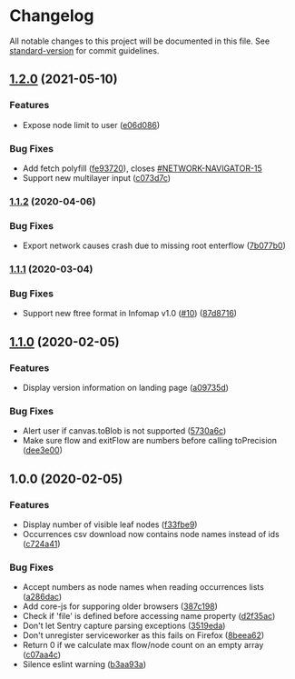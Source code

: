 # Changelog

All notable changes to this project will be documented in this file. See [standard-version](https://github.com/conventional-changelog/standard-version) for commit guidelines.

## [1.2.0](https://github.com/mapequation/network-navigator/compare/v1.1.2...v1.2.0) (2021-05-10)


### Features

* Expose node limit to user ([e06d086](https://github.com/mapequation/network-navigator/commit/e06d086a62b92346f9778627f6333649744287f7))


### Bug Fixes

* Add fetch polyfill ([fe93720](https://github.com/mapequation/network-navigator/commit/fe937209bdf8263225ab6bdb3ef0fd6a7cc81b8d)), closes [#NETWORK-NAVIGATOR-15](https://github.com/mapequation/network-navigator/issues/NETWORK-NAVIGATOR-15)
* Support new multilayer input ([c073d7c](https://github.com/mapequation/network-navigator/commit/c073d7ca9c937e40abf6969930926b3cc1d2d1f2))

### [1.1.2](https://github.com/mapequation/network-navigator/compare/v1.1.1...v1.1.2) (2020-04-06)


### Bug Fixes

* Export network causes crash due to missing root enterflow ([7b077b0](https://github.com/mapequation/network-navigator/commit/7b077b0d37860268b4131cce8655434f884f1b69))

### [1.1.1](https://github.com/mapequation/network-navigator/compare/v1.1.0...v1.1.1) (2020-03-04)


### Bug Fixes

* Support new ftree format in Infomap v1.0 ([#10](https://github.com/mapequation/network-navigator/issues/10)) ([87d8716](https://github.com/mapequation/network-navigator/commit/87d8716c19174f73bb69fec1349b55d2e4c28a4d))

## [1.1.0](https://github.com/mapequation/network-navigator/compare/v1.0.0...v1.1.0) (2020-02-05)


### Features

* Display version information on landing page ([a09735d](https://github.com/mapequation/network-navigator/commit/a09735dbf671f6004b6b9c6143a7677703121087))


### Bug Fixes

* Alert user if canvas.toBlob is not supported ([5730a6c](https://github.com/mapequation/network-navigator/commit/5730a6c41157af23a45f6aa9ddec529985646a31))
* Make sure flow and exitFlow are numbers before calling toPrecision ([dee3e00](https://github.com/mapequation/network-navigator/commit/dee3e00d59e1542391aa66889e6d690e28455285))

## 1.0.0 (2020-02-05)


### Features

* Display number of visible leaf nodes ([f33fbe9](https://github.com/mapequation/network-navigator/commit/f33fbe986036b653ccdd7f00e027a0dd6f0d524f))
* Occurrences csv download now contains node names instead of ids ([c724a41](https://github.com/mapequation/network-navigator/commit/c724a41cc4a3035a720b269bf4cb80d41ac3e396))


### Bug Fixes

* Accept numbers as node names when reading occurrences lists ([a286dac](https://github.com/mapequation/network-navigator/commit/a286dac97dab0c240e6daec1bda47533fbc08bda))
* Add core-js for supporing older browsers ([387c198](https://github.com/mapequation/network-navigator/commit/387c1982d5d5b8ba75e9653fae266b246f571ef5))
* Check if 'file' is defined before accessing name property ([d2f35ac](https://github.com/mapequation/network-navigator/commit/d2f35ac87d10594f8e95fcf5d705ef623828cfbf))
* Don't let Sentry capture parsing exceptions ([3519eda](https://github.com/mapequation/network-navigator/commit/3519eda7a9e19b445f7a0957bb5585716b0ec8a6))
* Don't unregister serviceworker as this fails on Firefox ([8beea62](https://github.com/mapequation/network-navigator/commit/8beea62ae04980ab1a93df2bea7105c0021f3f96))
* Return 0 if we calculate max flow/node count on an empty array ([c07aa4c](https://github.com/mapequation/network-navigator/commit/c07aa4cb87740ddee175d1895d2a8a45425b3527))
* Silence eslint warning ([b3aa93a](https://github.com/mapequation/network-navigator/commit/b3aa93ac767b6e39189df93faccfcbb3c4bfa70c))

